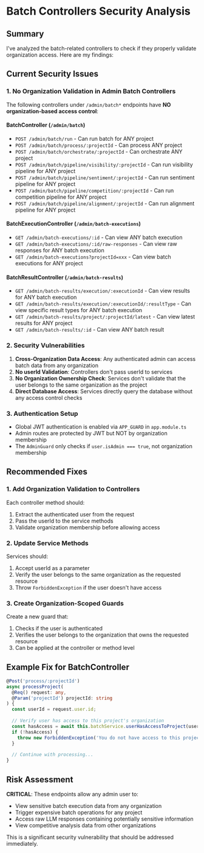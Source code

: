 # Batch Controllers Security Analysis

## Summary

I've analyzed the batch-related controllers to check if they properly validate organization access. Here are my findings:

## Current Security Issues

### 1. **No Organization Validation in Admin Batch Controllers**

The following controllers under `/admin/batch*` endpoints have **NO organization-based access control**:

#### BatchController (`/admin/batch`)
- `POST /admin/batch/run` - Can run batch for ANY project
- `POST /admin/batch/process/:projectId` - Can process ANY project
- `POST /admin/batch/orchestrate/:projectId` - Can orchestrate ANY project
- `POST /admin/batch/pipeline/visibility/:projectId` - Can run visibility pipeline for ANY project
- `POST /admin/batch/pipeline/sentiment/:projectId` - Can run sentiment pipeline for ANY project
- `POST /admin/batch/pipeline/competition/:projectId` - Can run competition pipeline for ANY project
- `POST /admin/batch/pipeline/alignment/:projectId` - Can run alignment pipeline for ANY project

#### BatchExecutionController (`/admin/batch-executions`)
- `GET /admin/batch-executions/:id` - Can view ANY batch execution
- `GET /admin/batch-executions/:id/raw-responses` - Can view raw responses for ANY batch execution
- `GET /admin/batch-executions?projectId=xxx` - Can view batch executions for ANY project

#### BatchResultController (`/admin/batch-results`)
- `GET /admin/batch-results/execution/:executionId` - Can view results for ANY batch execution
- `GET /admin/batch-results/execution/:executionId/:resultType` - Can view specific result types for ANY batch execution
- `GET /admin/batch-results/project/:projectId/latest` - Can view latest results for ANY project
- `GET /admin/batch-results/:id` - Can view ANY batch result

### 2. **Security Vulnerabilities**

1. **Cross-Organization Data Access**: Any authenticated admin can access batch data from any organization
2. **No userId Validation**: Controllers don't pass userId to services
3. **No Organization Ownership Check**: Services don't validate that the user belongs to the same organization as the project
4. **Direct Database Access**: Services directly query the database without any access control checks

### 3. **Authentication Setup**

- Global JWT authentication is enabled via `APP_GUARD` in `app.module.ts`
- Admin routes are protected by JWT but NOT by organization membership
- The `AdminGuard` only checks if `user.isAdmin === true`, not organization membership

## Recommended Fixes

### 1. **Add Organization Validation to Controllers**

Each controller method should:
1. Extract the authenticated user from the request
2. Pass the userId to the service methods
3. Validate organization membership before allowing access

### 2. **Update Service Methods**

Services should:
1. Accept userId as a parameter
2. Verify the user belongs to the same organization as the requested resource
3. Throw `ForbiddenException` if the user doesn't have access

### 3. **Create Organization-Scoped Guards**

Create a new guard that:
1. Checks if the user is authenticated
2. Verifies the user belongs to the organization that owns the requested resource
3. Can be applied at the controller or method level

## Example Fix for BatchController

```typescript
@Post('process/:projectId')
async processProject(
  @Req() request: any,
  @Param('projectId') projectId: string
) {
  const userId = request.user.id;
  
  // Verify user has access to this project's organization
  const hasAccess = await this.batchService.userHasAccessToProject(userId, projectId);
  if (!hasAccess) {
    throw new ForbiddenException('You do not have access to this project');
  }
  
  // Continue with processing...
}
```

## Risk Assessment

**CRITICAL**: These endpoints allow any admin user to:
- View sensitive batch execution data from any organization
- Trigger expensive batch operations for any project
- Access raw LLM responses containing potentially sensitive information
- View competitive analysis data from other organizations

This is a significant security vulnerability that should be addressed immediately.